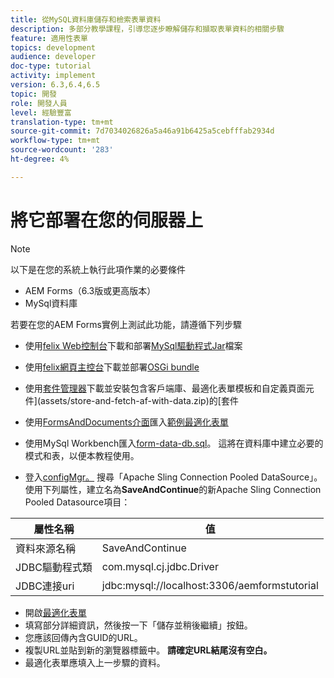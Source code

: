 ```yaml
---
title: 從MySQL資料庫儲存和檢索表單資料
description: 多部分教學課程，引導您逐步瞭解儲存和擷取表單資料的相關步驟
feature: 適用性表單
topics: development
audience: developer
doc-type: tutorial
activity: implement
version: 6.3,6.4,6.5
topic: 開發
role: 開發人員
level: 經驗豐富
translation-type: tm+mt
source-git-commit: 7d7034026826a5a46a91b6425a5cebfffab2934d
workflow-type: tm+mt
source-wordcount: '283'
ht-degree: 4%

---
```



# 將它部署在您的伺服器上

>[!NOTE]
>
>以下是在您的系統上執行此項作業的必要條件
>
>* AEM Forms（6.3版或更高版本）
>* MySql資料庫


若要在您的AEM Forms實例上測試此功能，請遵循下列步驟

* 使用[felix Web控制台](http://localhost:4502/system/console/bundles)下載和部署[MySql驅動程式Jar](assets/mysqldriver.jar)檔案
* 使用[felix網頁主控台](http://localhost:4502/system/console/bundles)下載並部署[OSGi bundle](assets/SaveAndContinue.SaveAndContinue.core-1.0-SNAPSHOT.jar)
* 使用[套件管理器](http://localhost:4502/crx/packmgr/index.jsp)下載並安裝包含客戶端庫、最適化表單模板和自定義頁面元件](assets/store-and-fetch-af-with-data.zip)的[套件
* 使用[FormsAndDocuments介面](http://localhost:4502/aem/forms.html/content/dam/formsanddocuments)匯入[範例最適化表單](assets/sample-adaptive-form.zip)

* 使用MySql Workbench匯入[form-data-db.sql](assets/form-data-db.sql)。 這將在資料庫中建立必要的模式和表，以便本教程使用。
* 登入[configMgr。](http://localhost:4502/system/console/configMgr) 搜尋「Apache Sling Connection Pooled DataSource」。使用下列屬性，建立名為&#x200B;**SaveAndContinue**&#x200B;的新Apache Sling Connection Pooled Datasource項目：

| 屬性名稱 | 值 |
------------------------|---------------------------------------
| 資料來源名稱 | SaveAndContinue |
| JDBC驅動程式類 | com.mysql.cj.jdbc.Driver |
| JDBC連接uri | jdbc:mysql://localhost:3306/aemformstutorial |


* 開啟[最適化表單](http://localhost:4502/content/dam/formsanddocuments/demostoreandretrieveformdata/jcr:content?wcmmode=disabled)
* 填寫部分詳細資訊，然後按一下「儲存並稍後繼續」按鈕。
* 您應該回傳內含GUID的URL。
* 複製URL並貼到新的瀏覽器標籤中。 **請確定URL結尾沒有空白。**
* 最適化表單應填入上一步驟的資料。
